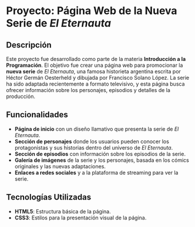 # Proyecto: Página Web de la Nueva Serie de *El Eternauta*

## Descripción

Este proyecto fue desarrollado como parte de la materia **Introducción a la Programación**. El objetivo fue crear una página web para promocionar la **nueva serie** de *El Eternauta*, una famosa historieta argentina escrita por Héctor Germán Oesterheld y dibujada por Francisco Solano López. La serie ha sido adaptada recientemente a formato televisivo, y esta página busca ofrecer información sobre los personajes, episodios y detalles de la producción.

## Funcionalidades

- **Página de inicio** con un diseño llamativo que presenta la serie de *El Eternauta*.
- **Sección de personajes** donde los usuarios pueden conocer los protagonistas y sus historias dentro del universo de *El Eternauta*.
- **Sección de episodios** con información sobre los episodios de la serie.
- **Galería de imágenes** de la serie y los personajes, basada en los cómics originales y las nuevas adaptaciones.
- **Enlaces a redes sociales** y a la plataforma de streaming para ver la serie.

## Tecnologías Utilizadas

- **HTML5**: Estructura básica de la página.
- **CSS3**: Estilos para la presentación visual de la página.